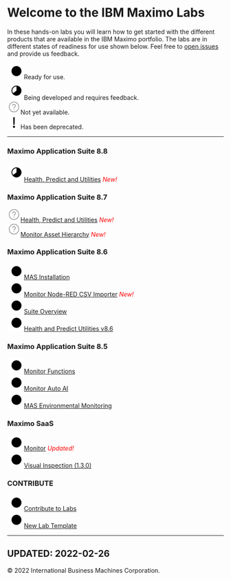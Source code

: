 # Welcome to the IBM Maximo Labs

In these hands-on labs you will learn how to get started with the different products that are available in the IBM Maximo 
portfolio.  The labs are in different states of readiness for use shown below. Feel free to [open issues](https://github.com/IBM/monitor-hands-on-lab/issues/new) and provide us feedback.

 ![Ready](./img/readynew.png)Ready for use. <br/>
 ![Under Development](./img/under_development.png)Being developed and requires feedback.<br/>
 ![Not Started](./img/not_started.png)Not yet available.<br/>
 ![Deprecated](./img/deprecated.png)Has been deprecated.<br/>
 
---
### Maximo Application Suite 8.8
  ![Under Development](./img/under_development.png)[Health, Predict and Utilities](/apm_8.8/) <span style="color:red">*New!*</span><br/>

### Maximo Application Suite 8.7

  ![Ready](./img/not_started.png)[Health, Predict and Utilities](/apm_8.7/) <span style="color:red">*New!*</span><br/>
  ![Ready](./img/not_started.png)[Monitor Asset Hierarchy](/mas_monitor_hierarchy/) <span style="color:red">*New!*</span><br/>
  
### Maximo Application Suite 8.6

  ![Ready](./img/readynew.png)[MAS Installation](/ocp_8.6/)<br/>
  ![Ready](./img/readynew.png)[Monitor Node-RED CSV Importer](/monitor_nodered_csv_importer_1.0/) <span style="color:red">*New!*</span><br/>
  ![Ready](./img/readynew.png)[Suite Overview](/mas_8.6/)<br/>
  ![Ready](./img/readynew.png)[Health and Predict Utilities v8.6](/hpu_8.6/)

### Maximo Application Suite 8.5

  ![Ready](./img/readynew.png)[Monitor Functions](/monitor_8.5/)<br/>
  ![Ready](./img/readynew.png)[Monitor Auto AI](/monitor_autoai_8.5/)<br/>
  ![Ready](./img/readynew.png)[MAS Environmental Monitoring](/sustain_mas/)

### Maximo SaaS

  ![Ready](./img/readynew.png)[Monitor](/monitor_saas/) <span style="color:red">*Updated!*</span><br/>
  ![Ready](./img/readynew.png)[Visual Inspection (1.3.0)](/mvi_saas/)  
 
### CONTRIBUTE

  ![Ready](./img/readynew.png)[Contribute to Labs](/contribute/)  
  ![Ready](./img/readynew.png)[New Lab Template](/template_1.0/)  

---
**UPDATED: 2022-02-26**
---

© 2022 International Business Machines Corporation.
